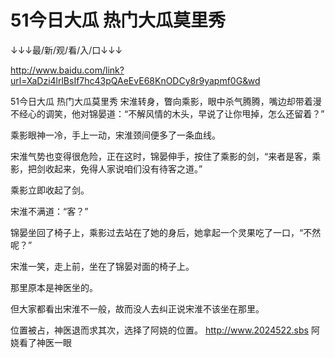 # 51今日大瓜 热门大瓜莫里秀


↓↓↓最/新/观/看/入/口↓↓↓

http://www.baidu.com/link?url=XaDzi4lrlBsIf7hc43pQAeEvE68KnODCy8r9yapmf0G&wd

51今日大瓜 热门大瓜莫里秀
宋淮转身，瞥向乘影，眼中杀气腾腾，嘴边却带着漫不经心的调笑，他对锦晏道：“不解风情的木头，早说了让你甩掉，怎么还留着？”

乘影眼神一冷，手上一动，宋淮颈间便多了一条血线。

宋淮气势也变得很危险，正在这时，锦晏伸手，按住了乘影的剑，“来者是客，乘影，把剑收起来，免得人家说咱们没有待客之道。”

乘影立即收起了剑。

宋淮不满道：“客？”

锦晏坐回了椅子上，乘影过去站在了她的身后，她拿起一个灵果吃了一口，“不然呢？”

宋淮一笑，走上前，坐在了锦晏对面的椅子上。

那里原本是神医坐的。

但大家都看出宋淮不一般，故而没人去纠正说宋淮不该坐在那里。

位置被占，神医退而求其次，选择了阿娆的位置。
http://www.2024522.sbs
阿娆看了神医一眼
